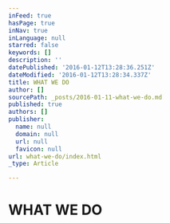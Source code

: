 ```yaml
---
inFeed: true
hasPage: true
inNav: true
inLanguage: null
starred: false
keywords: []
description: ''
datePublished: '2016-01-12T13:28:36.251Z'
dateModified: '2016-01-12T13:28:34.337Z'
title: WHAT WE DO
author: []
sourcePath: _posts/2016-01-11-what-we-do.md
published: true
authors: []
publisher:
  name: null
  domain: null
  url: null
  favicon: null
url: what-we-do/index.html
_type: Article

---
```

# WHAT WE DO